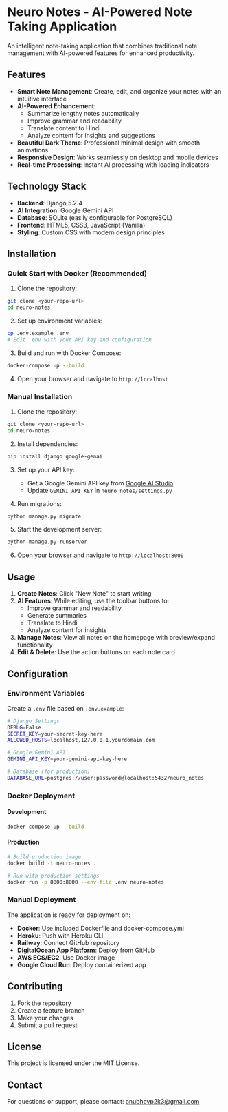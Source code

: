 # Neuro Notes - AI-Powered Note Taking Application

An intelligent note-taking application that combines traditional note management with AI-powered features for enhanced productivity.

## Features

- **Smart Note Management**: Create, edit, and organize your notes with an intuitive interface
- **AI-Powered Enhancement**: 
  - Summarize lengthy notes automatically
  - Improve grammar and readability
  - Translate content to Hindi
  - Analyze content for insights and suggestions
- **Beautiful Dark Theme**: Professional minimal design with smooth animations
- **Responsive Design**: Works seamlessly on desktop and mobile devices
- **Real-time Processing**: Instant AI processing with loading indicators

## Technology Stack

- **Backend**: Django 5.2.4
- **AI Integration**: Google Gemini API
- **Database**: SQLite (easily configurable for PostgreSQL)
- **Frontend**: HTML5, CSS3, JavaScript (Vanilla)
- **Styling**: Custom CSS with modern design principles

## Installation

### Quick Start with Docker (Recommended)

1. Clone the repository:
```bash
git clone <your-repo-url>
cd neuro-notes
```

2. Set up environment variables:
```bash
cp .env.example .env
# Edit .env with your API key and configuration
```

3. Build and run with Docker Compose:
```bash
docker-compose up --build
```

4. Open your browser and navigate to `http://localhost`

### Manual Installation

1. Clone the repository:
```bash
git clone <your-repo-url>
cd neuro-notes
```

2. Install dependencies:
```bash
pip install django google-genai
```

3. Set up your API key:
   - Get a Google Gemini API key from [Google AI Studio](https://aistudio.google.com/)
   - Update `GEMINI_API_KEY` in `neuro_notes/settings.py`

4. Run migrations:
```bash
python manage.py migrate
```

5. Start the development server:
```bash
python manage.py runserver
```

6. Open your browser and navigate to `http://localhost:8000`

## Usage

1. **Create Notes**: Click "New Note" to start writing
2. **AI Features**: While editing, use the toolbar buttons to:
   - Improve grammar and readability
   - Generate summaries
   - Translate to Hindi
   - Analyze content for insights
3. **Manage Notes**: View all notes on the homepage with preview/expand functionality
4. **Edit & Delete**: Use the action buttons on each note card

## Configuration

### Environment Variables
Create a `.env` file based on `.env.example`:

```bash
# Django Settings
DEBUG=False
SECRET_KEY=your-secret-key-here
ALLOWED_HOSTS=localhost,127.0.0.1,yourdomain.com

# Google Gemini API
GEMINI_API_KEY=your-gemini-api-key-here

# Database (for production)
DATABASE_URL=postgres://user:password@localhost:5432/neuro_notes
```

### Docker Deployment

#### Development
```bash
docker-compose up --build
```

#### Production
```bash
# Build production image
docker build -t neuro-notes .

# Run with production settings
docker run -p 8000:8000 --env-file .env neuro-notes
```

### Manual Deployment
The application is ready for deployment on:
- **Docker**: Use included Dockerfile and docker-compose.yml
- **Heroku**: Push with Heroku CLI
- **Railway**: Connect GitHub repository
- **DigitalOcean App Platform**: Deploy from GitHub
- **AWS ECS/EC2**: Use Docker image
- **Google Cloud Run**: Deploy containerized app

## Contributing

1. Fork the repository
2. Create a feature branch
3. Make your changes
4. Submit a pull request

## License

This project is licensed under the MIT License.

## Contact

For questions or support, please contact: anubhavp2k3@gmail.com
